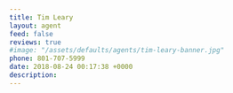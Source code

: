```yaml
---
title: Tim Leary
layout: agent
feed: false
reviews: true
#image: "/assets/defaults/agents/tim-leary-banner.jpg"
phone: 801-707-5999
date: 2018-08-24 00:17:38 +0000
description:
---
```

